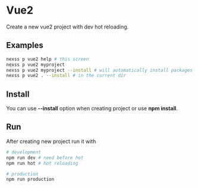 # Vue2

Create a new vue2 project with dev hot reloading.

## Examples

```sh
nexss p vue2 help # this screen
nexss p vue2 myproject
nexss p vue2 myproject --install # will automatically install packages
nexss p vue2 . --install # in the current dir
```

## Install

You can use **--install** option when creating project or use **npm install**.

## Run

After creating new project run it with

```sh
# development
npm run dev # need before hot
npm run hot # hot reloading

# production
npm run production
```
